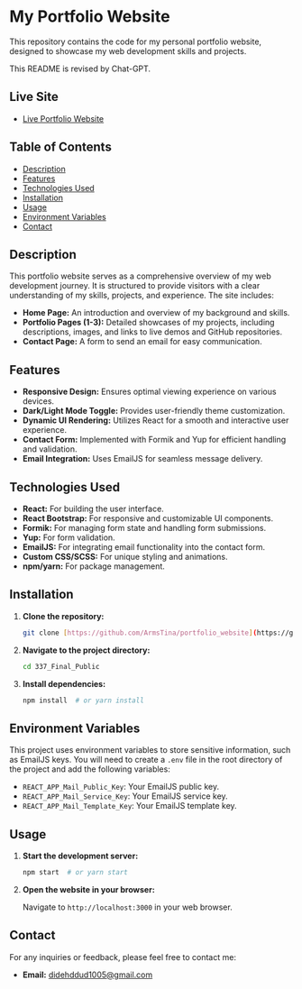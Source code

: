 # My Portfolio Website

This repository contains the code for my personal portfolio website, designed to showcase my web development skills and projects.

This README is revised by Chat-GPT.

## Live Site

- [Live Portfolio Website](https://dyyang.netlify.app/)

## Table of Contents

- [Description](#description)
- [Features](#features)
- [Technologies Used](#technologies-used)
- [Installation](#installation)
- [Usage](#usage)
- [Environment Variables](#environment-variables)
- [Contact](#contact)

## Description

This portfolio website serves as a comprehensive overview of my web development journey. It is structured to provide visitors with a clear understanding of my skills, projects, and experience. The site includes:

- **Home Page:** An introduction and overview of my background and skills.
- **Portfolio Pages (1-3):** Detailed showcases of my projects, including descriptions, images, and links to live demos and GitHub repositories.
- **Contact Page:** A form to send an email for easy communication.

## Features

- **Responsive Design:** Ensures optimal viewing experience on various devices.
- **Dark/Light Mode Toggle:** Provides user-friendly theme customization.
- **Dynamic UI Rendering:** Utilizes React for a smooth and interactive user experience.
- **Contact Form:** Implemented with Formik and Yup for efficient handling and validation.
- **Email Integration:** Uses EmailJS for seamless message delivery.

## Technologies Used

- **React:** For building the user interface.
- **React Bootstrap:** For responsive and customizable UI components.
- **Formik:** For managing form state and handling form submissions.
- **Yup:** For form validation.
- **EmailJS:** For integrating email functionality into the contact form.
- **Custom CSS/SCSS:** For unique styling and animations.
- **npm/yarn:** For package management.

## Installation

1.  **Clone the repository:**

    ```bash
    git clone [https://github.com/ArmsTina/portfolio_website](https://github.com/ArmsTina/portfolio_website)
    ```

2.  **Navigate to the project directory:**

    ```bash
    cd 337_Final_Public
    ```

3.  **Install dependencies:**

    ```bash
    npm install  # or yarn install
    ```
    
## Environment Variables

This project uses environment variables to store sensitive information, such as EmailJS keys. You will need to create a `.env` file in the root directory of the project and add the following variables:

-   `REACT_APP_Mail_Public_Key`: Your EmailJS public key.
-   `REACT_APP_Mail_Service_Key`: Your EmailJS service key.
-   `REACT_APP_Mail_Template_Key`: Your EmailJS template key.

## Usage

1.  **Start the development server:**

    ```bash
    npm start  # or yarn start
    ```

2.  **Open the website in your browser:**

    Navigate to `http://localhost:3000` in your web browser.

## Contact

For any inquiries or feedback, please feel free to contact me:

- **Email:** didehddud1005@gmail.com
